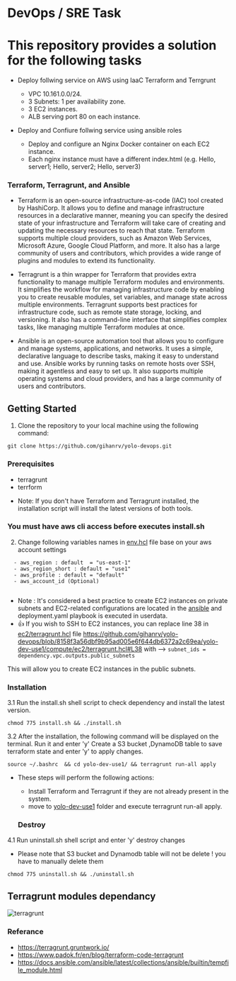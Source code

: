 # DevOps / SRE Task

# This repository provides a solution for the following tasks

* Deploy follwing service on AWS using IaaC Terraform and Terrgrunt
  - VPC 10.161.0.0/24.
  - 3 Subnets: 1 per availability zone.
  - 3 EC2 instances.
  - ALB serving port 80 on each instance.

* Deploy and Confiure follwing service using ansible roles
  -  Deploy and configure an Nginx Docker container on each EC2 instance.
  - Each nginx instance must have a different index.html (e.g. Hello, server1; Hello, server2; Hello, server3)

### Terraform, Terragrunt, and Ansible

* Terraform is an open-source infrastructure-as-code (IAC) tool created by HashiCorp. It allows you to define and manage infrastructure resources in a declarative manner, meaning you can specify the desired state of your infrastructure and Terraform will take care of creating and updating the necessary resources to reach that state. Terraform supports multiple cloud providers, such as Amazon Web Services, Microsoft Azure, Google Cloud Platform, and more. It also has a large community of users and contributors, which provides a wide range of plugins and modules to extend its functionality.

* Terragrunt is a thin wrapper for Terraform that provides extra functionality to manage multiple Terraform modules and environments. It simplifies the workflow for managing infrastructure code by enabling you to create reusable modules, set variables, and manage state across multiple environments. Terragrunt supports best practices for infrastructure code, such as remote state storage, locking, and versioning. It also has a command-line interface that simplifies complex tasks, like managing multiple Terraform modules at once.


* Ansible is an open-source automation tool that allows you to configure and manage systems, applications, and networks. It uses a simple, declarative language to describe tasks, making it easy to understand and use.
Ansible works by running tasks on remote hosts over SSH, making it agentless and easy to set up. It also supports multiple operating systems and cloud providers, and has a large community of users and contributors.



## Getting Started
1. Clone the repository to your local machine using the following command:
```
git clone https://github.com/gihanrv/yolo-devops.git
```

### Prerequisites
  - terragrunt
  - terrform
* Note: If you don't have Terraform and Terragrunt installed, the installation script will install the latest versions of both tools.
  
### You must have aws cli access before executes install.sh 

2. Change following variables names in [env.hcl](yolo-dev-use1/env.hcl) file base on your aws account settings
```
  - aws_region : default  = "us-east-1"
  - aws_region_short : default = "use1"
  - aws_profile : default = "default"
  - aws_account_id (Optional) 
  
```
* Note : It's considered a best practice to create EC2 instances on private subnets and EC2-related configurations are located in the [ansible](modules/ansible) and deployment.yaml playbook is executed in userdata.
 * 👍 If you wish to SSH to EC2 instances, you can replace line 38 in [ec2/terragrunt.hcl](yolo-dev-use1/compute/ec2/terragrunt.hcl) file https://github.com/gihanrv/yolo-devops/blob/8158f3a56dbf9b95ad005e6f644db6372a2c69ea/yolo-dev-use1/compute/ec2/terragrunt.hcl#L38 
with --> ```subnet_ids = dependency.vpc.outputs.public_subnets```

This will allow you to create EC2 instances in the public subnets.

### Installation
3.1 Run the install.sh shell script to check dependency and install the latest version.
```
chmod 775 install.sh && ./install.sh 

```
3.2 After the installation, the following command will be displayed on the terminal. 
Run it and enter 'y' Create a S3 bucket ,DynamoDB table to save terraform state and enter 'y' to apply changes.
```
source ~/.bashrc  && cd yolo-dev-use1/ && terragrunt run-all apply

```
* These steps will perform the following actions:
  - Install Terraform and Terragrunt if they are not already present in the system.
  - move to [yolo-dev-use1](yolo-dev-use1) folder and execute terragrunt run-all apply.
   
  ### Destroy
4.1 Run uninstall.sh shell script  and enter 'y' destroy changes
* Please note that S3 bucket and Dynamodb table will not be delete ! you have to manually delete them
```
chmod 775 uninstall.sh && ./uninstall.sh

```
 ## Terragrunt modules dependancy
![terragrunt](https://user-images.githubusercontent.com/29304495/233380438-f9286a8b-e65c-4883-9b24-f44490f44fcb.svg)

### Referance 
  - https://terragrunt.gruntwork.io/
  - https://www.padok.fr/en/blog/terraform-code-terragrunt
  - https://docs.ansible.com/ansible/latest/collections/ansible/builtin/tempfile_module.html

